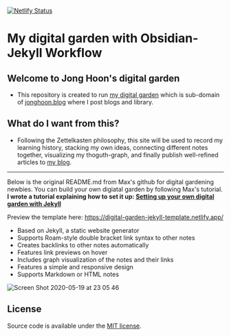 [![Netlify Status](https://api.netlify.com/api/v1/badges/8cfa8785-8df8-4aad-ad35-8f1c790b8baf/deploy-status)](https://app.netlify.com/sites/digital-garden-jekyll-template/deploys)

# My digital garden with Obsidian-Jekyll Workflow

## Welcome to Jong Hoon's digital garden

- This repository is created to run [my digital garden](https://digital-garden.jonghoon.blog/) which is sub-domain of [jonghoon.blog](https://jonghoon.blog/) where I post blogs and library. 

## What do I want from this?

- Following the Zettelkasten philosophy, this site will be used to record my learning history, stacking my own ideas, connecting different notes together, visualizing my thoguth-graph, and finally publish well-refined articles to [my blog](https://jonghoon.blog/). 

--- 

Below is the original README.md from Max's github for digital gardening newbies. You can build your own digiatal garden by following Max's tutorial.
**I wrote a tutorial explaining how to set it up: [Setting up your own digital garden with Jekyll](https://maximevaillancourt.com/blog/setting-up-your-own-digital-garden-with-jekyll)**

Preview the template here: https://digital-garden-jekyll-template.netlify.app/

- Based on Jekyll, a static website generator
- Supports Roam-style double bracket link syntax to other notes
- Creates backlinks to other notes automatically
- Features link previews on hover
- Includes graph visualization of the notes and their links
- Features a simple and responsive design
- Supports Markdown or HTML notes

<img alt="Screen Shot 2020-05-19 at 23 05 46" src="https://user-images.githubusercontent.com/8457808/82400515-7d026d80-9a25-11ea-83f1-3b9cb8347e07.png">

## License

Source code is available under the [MIT license](LICENSE.md).
